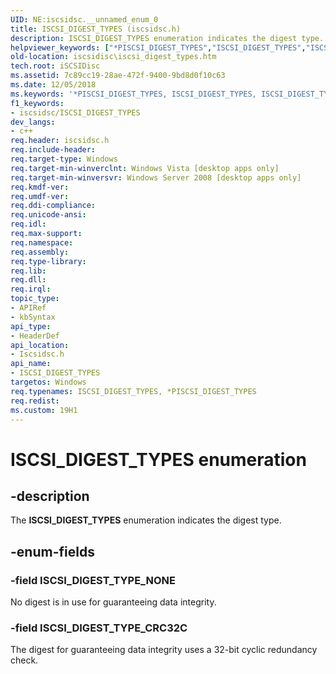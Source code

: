 ```yaml
---
UID: NE:iscsidsc.__unnamed_enum_0
title: ISCSI_DIGEST_TYPES (iscsidsc.h)
description: ISCSI_DIGEST_TYPES enumeration indicates the digest type.helpviewer_keywords: ["*PISCSI_DIGEST_TYPES","ISCSI_DIGEST_TYPES","ISCSI_DIGEST_TYPES enumeration [iSCSI Discovery Library API]","ISCSI_DIGEST_TYPE_CRC32C","ISCSI_DIGEST_TYPE_NONE","iscsidisc.iscsi_digest_types","iscsidsc/ISCSI_DIGEST_TYPES","iscsidsc/ISCSI_DIGEST_TYPE_CRC32C","iscsidsc/ISCSI_DIGEST_TYPE_NONE"]
old-location: iscsidisc\iscsi_digest_types.htm
tech.root: iSCSIDisc
ms.assetid: 7c89cc19-28ae-472f-9400-9bd8d0f10c63
ms.date: 12/05/2018
ms.keywords: '*PISCSI_DIGEST_TYPES, ISCSI_DIGEST_TYPES, ISCSI_DIGEST_TYPES enumeration [iSCSI Discovery Library API], ISCSI_DIGEST_TYPE_CRC32C, ISCSI_DIGEST_TYPE_NONE, iscsidisc.iscsi_digest_types, iscsidsc/ISCSI_DIGEST_TYPES, iscsidsc/ISCSI_DIGEST_TYPE_CRC32C, iscsidsc/ISCSI_DIGEST_TYPE_NONE'
f1_keywords:
- iscsidsc/ISCSI_DIGEST_TYPES
dev_langs:
- c++
req.header: iscsidsc.h
req.include-header: 
req.target-type: Windows
req.target-min-winverclnt: Windows Vista [desktop apps only]
req.target-min-winversvr: Windows Server 2008 [desktop apps only]
req.kmdf-ver: 
req.umdf-ver: 
req.ddi-compliance: 
req.unicode-ansi: 
req.idl: 
req.max-support: 
req.namespace: 
req.assembly: 
req.type-library: 
req.lib: 
req.dll: 
req.irql: 
topic_type:
- APIRef
- kbSyntax
api_type:
- HeaderDef
api_location:
- Iscsidsc.h
api_name:
- ISCSI_DIGEST_TYPES
targetos: Windows
req.typenames: ISCSI_DIGEST_TYPES, *PISCSI_DIGEST_TYPES
req.redist: 
ms.custom: 19H1
---
```


# ISCSI_DIGEST_TYPES enumeration


## -description


The <b>ISCSI_DIGEST_TYPES</b> enumeration indicates the digest type.



## -enum-fields




### -field ISCSI_DIGEST_TYPE_NONE

No digest is in use for guaranteeing data integrity.


### -field ISCSI_DIGEST_TYPE_CRC32C

The digest for guaranteeing data integrity uses a 32-bit cyclic redundancy check.


